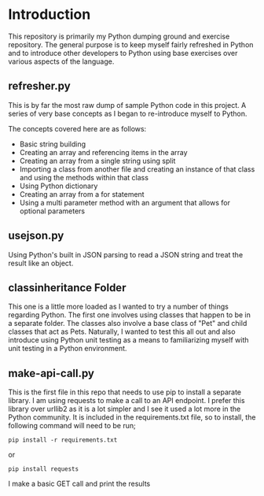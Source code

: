 # Introduction 
This repository is primarily my Python dumping ground and exercise repository. The general purpose is to keep myself fairly refreshed in Python and to introduce other developers to Python using base exercises over various aspects of the language.

## refresher.py
This is by far the most raw dump of sample Python code in this project. A series of very base concepts as I began to re-introduce myself to Python.

The concepts covered here are as follows:

* Basic string building
* Creating an array and referencing items in the array
* Creating an array from a single string using split
* Importing a class from another file and creating an instance of that class and using the methods within that class
* Using Python dictionary
* Creating an array from a for statement
* Using a multi parameter method with an argument that allows for optional parameters

## usejson.py
Using Python's built in JSON parsing to read a JSON string and treat the result like an object.

## classinheritance Folder
This one is a little more loaded as I wanted to try a number of things regarding Python. The first one involves using classes that happen to be in a separate folder. The classes also involve a base class of "Pet" and child classes that act as Pets. Naturally, I wanted to test this all out and also introduce using Python unit testing as a means to familiarizing myself with unit testing in a Python environment.

## make-api-call.py
This is the first file in this repo that needs to use pip to install a separate library. I am using requests to make a call to an API endpoint. I prefer this library over urllib2 as it is a lot simpler and I see it used a lot more in the Python community. It is included in the requirements.txt file, so to install, the following command will need to be run;

```
pip install -r requirements.txt
```

or

```
pip install requests
```

I make a basic GET call and print the results